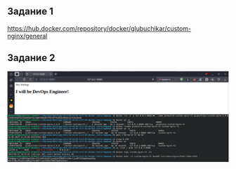 ## Задание 1
https://hub.docker.com/repository/docker/glubuchikar/custom-nginx/general

## Задание 2
![Скрин к заданию 2](https://github.com/GlubuchikAr/shvirtd-19/blob/main/05-virt-03-docker-intro/Задание%202/Снимок%20экрана_20250512_213711.png)


